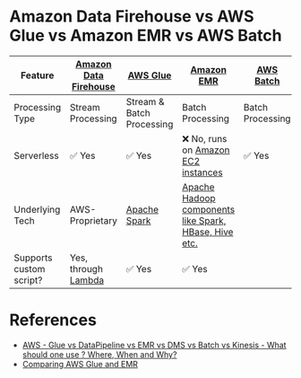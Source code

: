 # Amazon Data Firehouse vs AWS Glue vs Amazon EMR vs AWS Batch

| Feature                 | [Amazon Data Firehouse](../DataConnectors/AmazonDataFirehouse/Readme.md) | [AWS Glue](AWSGlue.md)                                                  | [Amazon EMR](AmazonEMR.md)                                                                         | [AWS Batch](AWSBatch.md) |
|-------------------------|--------------------------------------------------------------------------|-------------------------------------------------------------------------|----------------------------------------------------------------------------------------------------|--------------------------|
| Processing Type         | Stream Processing                                                        | Stream & Batch Processing                                               | Batch Processing                                                                                   | Batch Processing         |
| Serverless              | :white_check_mark: Yes                                                   | :white_check_mark: Yes                                                  | :x: No, runs on [Amazon EC2 instances](../../3_ComputeServices/AmazonEC2/Readme.md)                | :white_check_mark: Yes   |
| Underlying Tech         | AWS-Proprietary                                                          | [Apache Spark](../../../6_BigData/DataProcessing/ApacheSpark/Readme.md) | [Apache Hadoop components like Spark, HBase, Hive etc.](../../../6_BigData/ApacheHadoop/Readme.md) |                          |
| Supports custom script? | Yes, through [Lambda](../../3_ComputeServices/AWSLambda/Readme.md)       | :white_check_mark: Yes                                                  | :white_check_mark: Yes                                                                             |                          |

# References
- [AWS - Glue vs DataPipeline vs EMR vs DMS vs Batch vs Kinesis - What should one use ? Where, When and Why?](https://www.linkedin.com/pulse/aws-glue-vs-datapipeline-emr-dms-batch-kinesis-what-ramamurthy/)
- [Comparing AWS Glue and EMR](https://fathomtech.io/blog/aws-emr-versus-glue/)